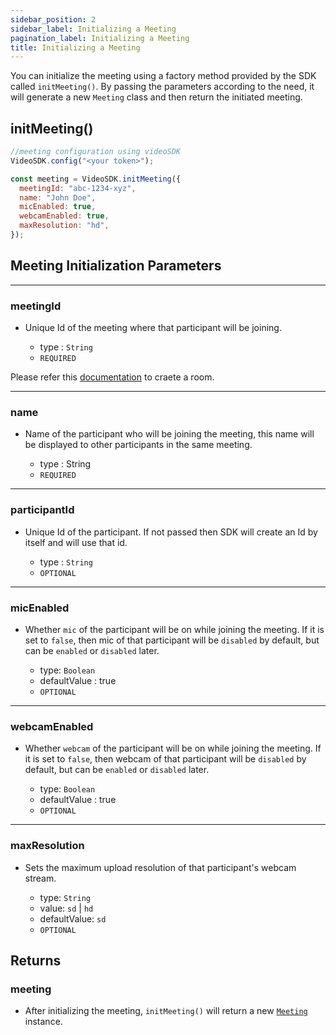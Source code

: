 ```yaml
---
sidebar_position: 2
sidebar_label: Initializing a Meeting
pagination_label: Initializing a Meeting
title: Initializing a Meeting
---
```


<div class="sdk-api-ref">

You can initialize the meeting using a factory method provided by the SDK called `initMeeting()`. By passing the parameters according to the need, it will generate a new `Meeting` class and then return the initiated meeting.

## initMeeting()

```js title="Javascript"
//meeting configuration using videoSDK
VideoSDK.config("<your token>");

const meeting = VideoSDK.initMeeting({
  meetingId: "abc-1234-xyz",
  name: "John Doe",
  micEnabled: true,
  webcamEnabled: true,
  maxResolution: "hd",
});
```

## Meeting Initialization Parameters

---

### meetingId

- Unique Id of the meeting where that participant will be joining.

  - type : `String`
  - `REQUIRED`

Please refer this [documentation](/api-reference/realtime-communication/create-room) to craete a room.

---

### name

- Name of the participant who will be joining the meeting, this name will be displayed to other participants in the same meeting.

  - type : String
  - `REQUIRED`

---

### participantId

- Unique Id of the participant. If not passed then SDK will create an Id by itself and will use that id.

  - type : `String`
  - `OPTIONAL`

---

### micEnabled

- Whether `mic` of the participant will be on while joining the meeting. If it is set to `false`, then mic of that participant will be `disabled` by default, but can be `enabled` or `disabled` later.

  - type: `Boolean`
  - defaultValue : true
  - `OPTIONAL`

---

### webcamEnabled

- Whether `webcam` of the participant will be on while joining the meeting. If it is set to `false`, then webcam of that participant will be `disabled` by default, but can be `enabled` or `disabled` later.

  - type: `Boolean`
  - defaultValue : true
  - `OPTIONAL`

---

### maxResolution

- Sets the maximum upload resolution of that participant's webcam stream.

  - type: `String`
  - value: `sd` | `hd`
  - defaultValue: `sd`
  - `OPTIONAL`

## Returns

### meeting

- After initializing the meeting, `initMeeting()` will return a new [`Meeting`](/javascript/api/sdk-reference/meeting-class/introduction) instance.

</div>
